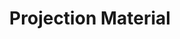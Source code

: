 ---
layout: document
title: Projection Material
description: "Advance release of table 1 of the Summary of Economic Projections to be released with the OMC minutes"
application: docs
document_type: word
folderish: false
parent: Projection Materials
sidebar_controls:
  - label: Create document
    type: link
document_controls:
  - type: save
    class: float-after
    url: ""
  - label: More
    type: dropdown
    url: "project-settings.html#settings"
application_name: Workspace
design_title: Rich page
design_description: Example of a rich page
pinned: true
tile_size: 2.
document_creator: Liz Baker
document_creator_id: liz
previews:
  - url: /media/projection-materials/projection-material-page1.png
  - url: /media/projection-materials/projection-material-page2.png
  - url: /media/projection-materials/projection-material-page3.png
  - url: /media/projection-materials/projection-material-page4.png
  - url: /media/projection-materials/projection-material-page5.png
---